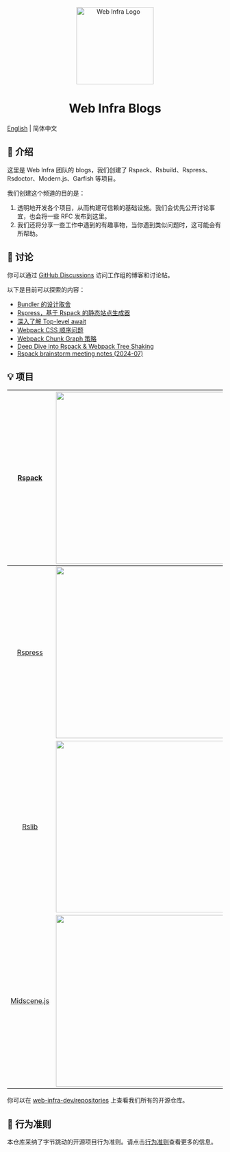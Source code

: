 <div align="center">
  <a href="https://webinfra.org/" target="blank"><img src="https://lf3-static.bytednsdoc.com/obj/eden-cn/zq-uylkvT/ljhwZthlaukjlkulzlp/web-infra-logo.png" width="180" alt="Web Infra Logo" /></a>
</div>

<h1 align="center">Web Infra Blogs</h1>

[English](./README.md) | 简体中文

## 👋 介绍

这里是 Web Infra 团队的 blogs，我们创建了 Rspack、Rsbuild、Rspress、Rsdoctor、Modern.js、Garfish 等项目。

我们创建这个频道的目的是：

1. 透明地开发各个项目，从而构建可信赖的基础设施。我们会优先公开讨论事宜，也会将一些 RFC 发布到这里。
2. 我们还将分享一些工作中遇到的有趣事物，当你遇到类似问题时，这可能会有所帮助。

## 💬 讨论

你可以通过 [GitHub Discussions](https://github.com/web-infra-dev/wg/discussions) 访问工作组的博客和讨论帖。

以下是目前可以探索的内容：

- [Bundler 的设计取舍](https://github.com/orgs/web-infra-dev/discussions/4)
- [Rspress，基于 Rspack 的静态站点生成器](https://github.com/web-infra-dev/wg/discussions/5)
- [深入了解 Top-level await](https://github.com/orgs/web-infra-dev/discussions/10)
- [Webpack CSS 顺序问题](https://github.com/orgs/web-infra-dev/discussions/13)
- [Webpack Chunk Graph 策略](https://github.com/orgs/web-infra-dev/discussions/16)
- [Deep Dive into Rspack & Webpack Tree Shaking](https://github.com/orgs/web-infra-dev/discussions/17)
- [Rspack brainstorm meeting notes (2024-07) ](https://github.com/web-infra-dev/rspack/discussions/7405)

## 💡 项目

| [Rspack](https://github.com/web-infra-dev/rspack) | <a href="https://github.com/web-infra-dev/rspack" target="blank"><img src="https://github.com/user-attachments/assets/62a89253-dfdc-4564-b900-72b9e5186643" width="400" /></a> | [Rsbuild](https://github.com/web-infra-dev/rsbuild) | <a href="https://github.com/web-infra-dev/rsbuild" target="blank"><img src="https://github.com/user-attachments/assets/6ba8fe2e-9160-4841-b298-82773a3466e1" width="400" /></a> |
| :-: | :-: | :-: | :-: |
| [Rspress](https://github.com/web-infra-dev/rspress) | <a href="https://github.com/web-infra-dev/rspress" target="blank"><img src="https://github.com/user-attachments/assets/610e5b3f-2f1a-4a0c-81a9-bc75bc0928cb" width="400" /></a> | [Rsdoctor](https://github.com/web-infra-dev/rsdoctor) | <a href="https://github.com/web-infra-dev/rsdoctor" target="blank"><img src="https://github.com/user-attachments/assets/3b1612e5-c6d0-43ee-9313-722a2458d4be" width="400" /></a> |
| [Rslib](https://github.com/web-infra-dev/rslib) | <a href="https://github.com/web-infra-dev/rslib" target="blank"><img src="https://github.com/user-attachments/assets/39cb6d20-b6e7-48e9-bb48-b8a8f2a2c680" width="400" /></a> | [Rstest](https://github.com/web-infra-dev/rstest) | <a href="https://github.com/web-infra-dev/rstest" target="blank"><img src="https://github.com/user-attachments/assets/c87a3499-2a54-40c4-9d2c-7575d85d6d9b" width="400" /></a> |
| [Midscene.js](https://github.com/web-infra-dev/midscene) | <a href="https://github.com/web-infra-dev/midscene" target="blank"><img src="https://github.com/user-attachments/assets/1cc0330f-91c3-4e27-8035-e730b05e1104" width="400" /></a> | [Modern.js](https://github.com/web-infra-dev/modern.js) | <a href="https://github.com/web-infra-dev/modern.js" target="blank"><img src="https://github.com/user-attachments/assets/9bdc7030-53cc-4d98-bcd0-c2a2bdc273ce" width="400" /></a> |

你可以在 [web-infra-dev/repositories](https://github.com/orgs/web-infra-dev/repositories?sort=stargazers) 上查看我们所有的开源仓库。

## 🤝 行为准则

本仓库采纳了字节跳动的开源项目行为准则。请点击[行为准则](./CODE_OF_CONDUCT.md)查看更多的信息。
